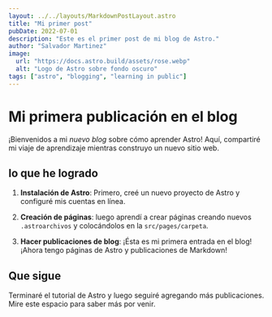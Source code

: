 ```yaml
---
layout: ../../layouts/MarkdownPostLayout.astro
title: "Mi primer post"
pubDate: 2022-07-01
description: "Este es el primer post de mi blog de Astro."
author: "Salvador Martinez"
image:
  url: "https://docs.astro.build/assets/rose.webp"
  alt: "Logo de Astro sobre fondo oscuro"
tags: ["astro", "blogging", "learning in public"]
---
```


# Mi primera publicación en el blog

¡Bienvenidos a mi _nuevo blog_ sobre cómo aprender Astro! Aquí, compartiré mi viaje de aprendizaje mientras construyo un nuevo sitio web.

## lo que he logrado

1. **Instalación de Astro**: Primero, creé un nuevo proyecto de Astro y configuré mis cuentas en línea.

2. **Creación de páginas**: luego aprendí a crear páginas creando nuevos `.astroarchivos` y colocándolos en la `src/pages/carpeta`.

3. **Hacer publicaciones de blog**: ¡Ésta es mi primera entrada en el blog! ¡Ahora tengo páginas de Astro y publicaciones de Markdown!

## Que sigue

Terminaré el tutorial de Astro y luego seguiré agregando más publicaciones. Mire este espacio para saber más por venir.
